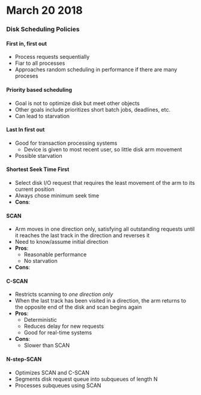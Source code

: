 # March 20 2018

### Disk Scheduling Policies
#### First in, first out
- Process requests sequentially
- Fiar to all processes
- Approaches random scheduling in performance if there are many proceses

#### Priority based scheduling
- Goal is not to optimize disk but meet other objects
- Other goals include prioritizes short batch jobs, deadlines, etc.
- Can lead to starvation

#### Last In first out
- Good for transaction processing systems
    - Device is given to most recent user, so little disk arm movement
- Possible starvation

#### Shortest Seek Time First
- Select disk I/O request that requires the least movement of the arm to its current position
- Always chose minimum seek time
- **Cons**: 


#### SCAN
- Arm moves in one direction only, satisfying all outstanding requests until it reaches the last track in the direction and reverses it
- Need to know/assume initial direction
- **Pros**:
    - Reasonable performance
    - No starvation
- **Cons**:


#### C-SCAN
- Restricts scanning to *one direction only*
- When the last track has been visited in a direction, the arm returns to the opposite end of the disk and scan begins again
- **Pros**:
    - Deterministic
    - Reduces delay for new requests
    - Good for real-time systems
- **Cons**:
    - Slower than SCAN
#### N-step-SCAN
- Optimizes SCAN and C-SCAN
- Segments disk request queue into subqueues of length N
- Processes subqueues using SCAN
